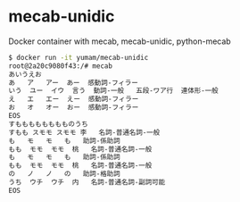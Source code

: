# mecab-unidic

Docker container with mecab, mecab-unidic, python-mecab

```bash
$ docker run -it yumam/mecab-unidic
root@2a20c9080f43:/# mecab
あいうえお
あ	ア	アー	あー	感動詞-フィラー		
いう	ユー	イウ	言う	動詞-一般	五段-ワア行	連体形-一般
え	エ	エー	えー	感動詞-フィラー		
お	オ	オー	おー	感動詞-フィラー		
EOS
すもももももももものうち
すもも	スモモ	スモモ	李	名詞-普通名詞-一般		
も	モ	モ	も	助詞-係助詞		
もも	モモ	モモ	桃	名詞-普通名詞-一般		
も	モ	モ	も	助詞-係助詞		
もも	モモ	モモ	桃	名詞-普通名詞-一般		
の	ノ	ノ	の	助詞-格助詞		
うち	ウチ	ウチ	内	名詞-普通名詞-副詞可能		
EOS
```
